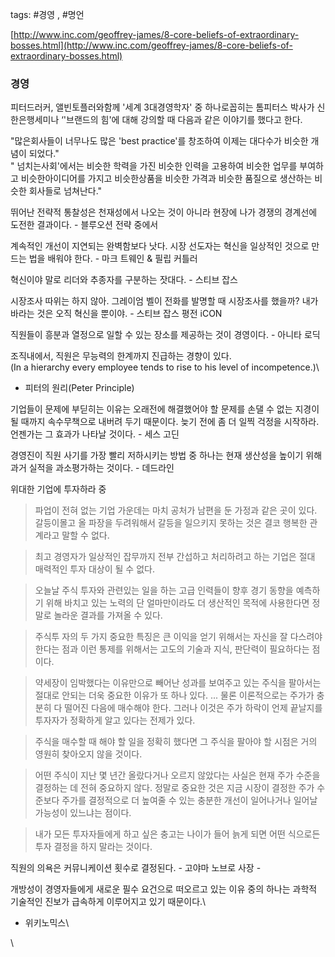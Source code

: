 tags: #경영 , #명언


[http://www.inc.com/geoffrey-james/8-core-beliefs-of-extraordinary-bosses.html](http://www.inc.com/geoffrey-james/8-core-beliefs-of-extraordinary-bosses.html)

### 경영

피터드러커, 앨빈토플러와함께 '세계 3대경영학자' 중 하나로꼽히는 톰피터스
박사가 신한은행세미나 ‘'브랜드의 힘'에 대해 강의할 때 다음과 같은
이야기를 했다고 한다.

"많은회사들이 너무나도 많은 'best practice'를 창조하여 이제는 대다수가
비슷한 개념이 되었다."\
 " 넘치는사회'에서는 비슷한 학력을 가진 비슷한 인력을 고용하여 비슷한
업무를 부여하고 비슷한아이디어를 가지고 비슷한상품을 비슷한 가격과
비슷한 품질으로 생산하는 비슷한 회사들로 넘쳐난다."

뛰어난 전략적 통찰성은 천재성에서 나오는 것이 아니라 현장에 나가 경쟁의
경계선에 도전한 결과이다. - 블루오션 전략 중에서

계속적인 개선이 지연되는 완벽함보다 낫다. 시장 선도자는 혁신을 일상적인
것으로 만드는 법을 배워야 한다. - 마크 트웨인 & 필립 커틀러

혁신이야 말로 리더와 추종자를 구분하는 잣대다. - 스티브 잡스

시장조사 따위는 하지 않아. 그레이엄 벨이 전화를 발명할 때 시장조사를
했을까? 내가 바라는 것은 오직 혁신을 뿐이야. - 스티브 잡스 평전 iCON

직원들이 흥분과 열정으로 일할 수 있는 장소를 제공하는 것이 경영이다. -
아니타 로딕

조직내에서, 직원은 무능력의 한계까지 진급하는 경향이 있다.\
 (In a hierarchy every employee tends to rise to his level of
incompetence.)\
 - 피터의 원리(Peter Principle)

기업들이 문제에 부딛히는 이유는 오래전에 해결했어야 할 문제를 손댈 수
없는 지경이 될 때까지 속수무책으로 내버려 두기 때문이다. 늦기 전에 좀 더
일찍 걱정을 시작하라. 언젠가는 그 효과가 나타날 것이다. - 세스 고딘

경영진이 직원 사기를 가장 빨리 저하시키는 방법 중 하나는 현재 생산성을
높이기 위해 과거 실적을 과소평가하는 것이다. - 데드라인

위대한 기업에 투자하라 중

> 파업이 전혀 없는 기업 가운데는 마치 공처가 남편을 둔 가정과 같은 곳이
> 있다. 갈등이몰고 올 파장을 두려워해서 갈등을 일으키지 못하는 것은 결코
> 행복한 관계라고 말할 수 없다.

> 최고 경영자가 일상적인 잡무까지 전부 간섭하고 처리하려고 하는 기업은
> 절대 매력적인 투자 대상이 될 수 없다.

> 오늘날 주식 투자와 관련있는 일을 하는 고급 인력들이 향후 경기 동향을
> 예측하기 위해 바치고 있는 노력의 단 얼마만이라도 더 생산적인 목적에
> 사용한다면 정말로 놀라운 결과를 가져올 수 있다.

> 주식투 자의 두 가지 중요한 특징은 큰 이익을 얻기 위해서는 자신을 잘
> 다스려야 한다는 점과 이런 통제를 위해서는 고도의 기술과 지식, 판단력이
> 필요하다는 점이다.

> 약세장이 임박했다는 이유만으로 빼어난 성과를 보여주고 있는 주식을
> 팔아서는 절대로 안되는 더욱 중요한 이유가 또 하나 있다. ... 물론
> 이론적으로는 주가가 충분히 다 떨어진 다음에 매수해야 한다. 그러나
> 이것은 주가 하락이 언제 끝날지를 투자자가 정확하게 알고 있다는 전제가
> 있다.

> 주식을 매수할 때 해야 할 일을 정확히 했다면 그 주식을 팔아야 할 시점은
> 거의 영원히 찾아오지 않을 것이다.

> 어떤 주식이 지난 몇 년간 올랐다거나 오르지 않았다는 사실은 현재 주가
> 수준을 결정하는 데 전혀 중요하지 않다. 정말로 중요한 것은 지금 시장이
> 결정한 주가 수준보다 주가를 결정적으로 더 높여줄 수 있는 충분한 개선이
> 일어나거나 일어날 가능성이 있느냐는 점이다.

> 내가 모든 투자자들에게 하고 싶은 충고는 나이가 들어 늙게 되면 어떤
> 식으로든 투자 결정을 하지 말라는 것이다.

직원의 의욕은 커뮤니케이션 횟수로 결정된다. - 고야마 노브로 사장 -

개방성이 경영자들에게 새로운 필수 요건으로 떠오르고 있는 이유 중의
하나는 과학적 기술적인 진보가 급속하게 이루어지고 있기 때문이다.\
 - 위키노믹스\

\
